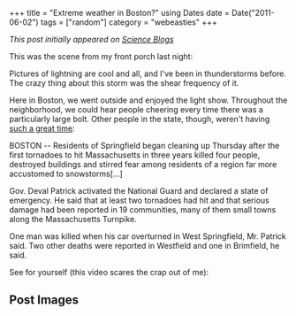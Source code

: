 +++
title = "Extreme weather in Boston?"
using Dates
date = Date("2011-06-02")
tags = ["random"]
category = "webeasties"
+++

_This post initially appeared on [Science Blogs](http://scienceblogs.com/webeasties)_

This was the scene from my front porch last night:

Pictures of lightning are cool and all, and I've been in thunderstorms before. The crazy thing about this storm was the shear frequency of it.

Here in Boston, we went outside and enjoyed the light show. Throughout the neighborhood, we could hear people cheering every time there was a particularly large bolt. Other people in the state, though, weren't having [such a great time](http://www.nytimes.com/2011/06/03/us/03tornado.html?_r=1):

BOSTON -- Residents of Springfield began cleaning up Thursday after the first tornadoes to hit Massachusetts in three years killed four people, destroyed buildings and stirred fear among residents of a region far more accustomed to snowstorms[...]

Gov. Deval Patrick activated the National Guard and declared a state of emergency. He said that at least two tornadoes had hit and that serious damage had been reported in 19 communities, many of them small towns along the Massachusetts Turnpike.

One man was killed when his car overturned in West Springfield, Mr. Patrick said. Two other deaths were reported in Westfield and one in Brimfield, he said.

See for yourself (this video scares the crap out of me):

      
  

 ## Post Images


